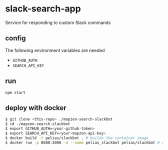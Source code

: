 # slack-search-app
Service for responding to custom Slack commands

## config
The following environment variables are needed

- `GITHUB_AUTH`
- `SEARCH_API_KEY`

## run

```
npm start
```

## deploy with docker


```bash
$ git clone <this-repo> ./mapzen-search-slackbot
$ cd ./mapzen-search-slackbot
$ export GITHUB_AUTH=<your-github-token>
$ export SEARCH_API_KEY=<your-mapzen-api-key>
$ docker build -t pelias/slackbot . # builds the container image
$ docker run -p 8080:3000 -d --name pelias_slackbot pelias/slackbot # runs the container as a daemon
```

